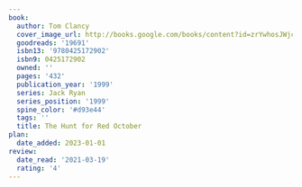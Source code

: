```yaml
---
book:
  author: Tom Clancy
  cover_image_url: http://books.google.com/books/content?id=zrYwhosJWjcC&printsec=frontcover&img=1&zoom=1&source=gbs_api
  goodreads: '19691'
  isbn13: '9780425172902'
  isbn9: 0425172902
  owned: ''
  pages: '432'
  publication_year: '1999'
  series: Jack Ryan
  series_position: '1999'
  spine_color: '#d93e44'
  tags: ''
  title: The Hunt for Red October
plan:
  date_added: 2023-01-01
review:
  date_read: '2021-03-19'
  rating: '4'
---
```

